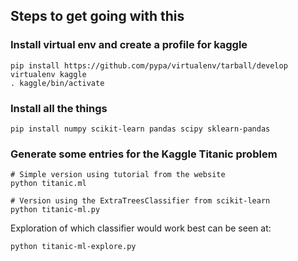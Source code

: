 ## Steps to get going with this

### Install virtual env and create a profile for kaggle

    pip install https://github.com/pypa/virtualenv/tarball/develop
    virtualenv kaggle
    . kaggle/bin/activate

### Install all the things

    pip install numpy scikit-learn pandas scipy sklearn-pandas

### Generate some entries for the Kaggle Titanic problem

    # Simple version using tutorial from the website
    python titanic.ml
    
    # Version using the ExtraTreesClassifier from scikit-learn
    python titanic-ml.py
    
Exploration of which classifier would work best can be seen at:

    python titanic-ml-explore.py
